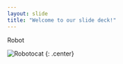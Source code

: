 ```yaml
---
layout: slide
title: "Welcome to our slide deck!"
---
```


Robot

![Robotocat](https://octodex.github.com/images/Robotocat.png)
{: .center}
